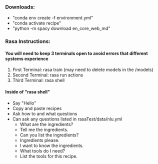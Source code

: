 
### Downloads:
- "conda env create -f environment.yml"
- "conda activate recipe"
- "python -m spacy download en_core_web_md"

### Rasa Instructions:

#### You will need to keep 3 terminals open to avoid errors that different systems experience
 1. First Terminal: rasa train (may need to delete models in the /models)
 2. Second Terminal: rasa run actions
 3. Third Terminal: rasa shell

#### Inside of "rasa shell"
- Say "Hello"
- Copy and paste recipes
- Ask how to and what questions
- Can ask any questions listed in rasaTest/data/nlu.yml
    - What are the ingredients?
    - Tell me the ingredients.
    - Can you list the ingredients?
    - Ingredients please.
    - I want to know the ingredients.
    - What tools do I need?
    - List the tools for this recipe.